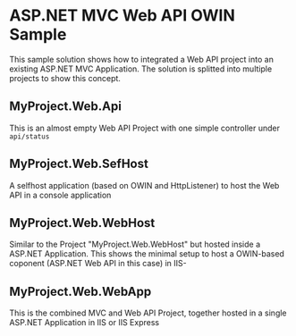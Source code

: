# ASP.NET MVC Web API OWIN Sample

This sample solution shows how to integrated a Web API project into an existing ASP.NET MVC Application.
The solution is splitted into multiple projects to show this concept.

## MyProject.Web.Api
This is an almost empty Web API Project with one simple controller under `api/status`

## MyProject.Web.SefHost
A selfhost application (based on OWIN and HttpListener) to host the Web API in a console application

## MyProject.Web.WebHost
Similar to the Project "MyProject.Web.WebHost" but hosted inside a ASP.NET Application. 
This shows the minimal setup to host a OWIN-based coponent (ASP.NET Web API in this case) in IIS-

## MyProject.Web.WebApp
This is the combined MVC and Web API Project, together hosted in a single ASP.NET Application in IIS or IIS Express
